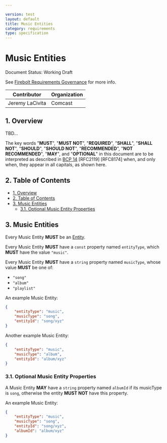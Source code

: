 ```yaml
---

version: test
layout: default
title: Music Entities
category: requirements
type: specification
---
```

# Music Entities

Document Status: Working Draft

See [Firebolt Requirements Governance](../../../governance) for more info.

| Contributor    | Organization   |
| -------------- | -------------- |
| Jeremy LaCivita       | Comcast |

## 1. Overview
TBD...

The key words "**MUST**", "**MUST NOT**", "**REQUIRED**", "**SHALL**", "**SHALL NOT**", "**SHOULD**", "**SHOULD NOT**", "**RECOMMENDED**", "**NOT RECOMMENDED**", "**MAY**", and "**OPTIONAL**" in this document are to be interpreted as described in [BCP 14](https://www.rfc-editor.org/rfc/rfc2119.txt) [RFC2119] [RFC8174] when, and only when, they appear in all capitals, as shown here.

## 2. Table of Contents
- [1. Overview](#1-overview)
- [2. Table of Contents](#2-table-of-contents)
- [3. Music Entities](#3-music-entities)
  - [3.1. Optional Music Entity Properties](#31-optional-music-entity-properties)


## 3. Music Entities
Every Music Entity **MUST** be an [Entity](../index#3-entities).

Every Music Entity **MUST** have a `const` property named `entityType`, which **MUST** have the value `"music"`.

Every Music Entity **MUST** have a `string` property named `musicType`, whose value **MUST** be one of:

 - `"song"`
 - `"album"`
 - `"playlist"`

An example Music Entity:

```json
{
    "entityType": "music",
    "musicType": "song",
    "entityId": "song/xyz"
}
```

Another example Music Entity:

```json
{
    "entityType": "music",
    "musicType": "album",
    "entityId": "album/xyz"
}
```

### 3.1. Optional Music Entity Properties
A Music Entity **MAY** have a `string` property named `albumId` if its musicType is `song`, otherwise the entity **MUST NOT** have this property.

An example Music Entity:

```json
{
    "entityType": "music",
    "musicType": "song",
    "entityId": "song/xyz",
    "albumId": "album/xyz"
}
```
